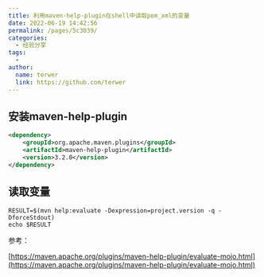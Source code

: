 ```yaml
---
title: 利用maven-help-plugin在shell中读取pom_xml的变量
date: 2022-06-19 14:42:56
permalink: /pages/5c3039/
categories:
  - 经验分享
tags:
  - 
author: 
  name: terwer
  link: https://github.com/terwer
---
```


## 安装maven-help-plugin

```xml
<dependency>
    <groupId>org.apache.maven.plugins</groupId>
    <artifactId>maven-help-plugin</artifactId>
    <version>3.2.0</version>
</dependency>
```

## 读取变量

```
RESULT=$(mvn help:evaluate -Dexpression=project.version -q -DforceStdout)
echo $RESULT
```

参考：

[https://maven.apache.org/plugins/maven-help-plugin/evaluate-mojo.html](https://maven.apache.org/plugins/maven-help-plugin/evaluate-mojo.html)
